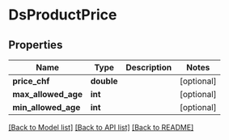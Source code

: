 # DsProductPrice

## Properties
Name | Type | Description | Notes
------------ | ------------- | ------------- | -------------
**price_chf** | **double** |  | [optional] 
**max_allowed_age** | **int** |  | [optional] 
**min_allowed_age** | **int** |  | [optional] 

[[Back to Model list]](../../README.md#documentation-for-models) [[Back to API list]](../../README.md#documentation-for-api-endpoints) [[Back to README]](../../README.md)

